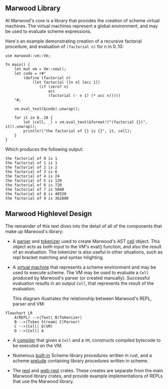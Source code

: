 [built-in]: https://github.com/strtok/marwood/tree/master/marwood/src/vm/builtin
[cell]: https://github.com/strtok/marwood/blob/master/marwood/src/cell.rs
[compiler]: https://github.com/strtok/marwood/blob/master/marwood/src/vm/compile.rs
[parser]: https://github.com/strtok/marwood/blob/master/marwood/src/parse.rs
[prelude]: https://github.com/strtok/marwood/blob/master/marwood/prelude.scm
[repl]: https://github.com/strtok/marwood/blob/master/marwood-repl/src/main.rs
[tokenizer]: https://github.com/strtok/marwood/blob/master/marwood/src/lex.rs
[virtual machine]: https://github.com/strtok/marwood/blob/master/marwood/src/vm/mod.rs
[web-repl]: https://github.com/strtok/marwood/tree/master/marwood-wasm

## Marwood Library

At Marwood's core is a library that provides the creation of scheme virtual machines. The virtual machines represent a global environment, and may be used to evaluate scheme expressions.

Here's an example demonstrating creation of a recursive factorial procedure, and evaluation of `(factorial n)` for n in 0..10:

```rust,noplayground
use marwood::vm::Vm;

fn main() {
    let mut vm = Vm::new();
    let code = r#"
        (define (factorial n)
            (let factorial ([n n] [acc 1])
               (if (zero? n)
                   acc
                   (factorial (- n 1) (* acc n)))))
    "#;

    vm.eval_text(&code).unwrap();

    for it in 0..10 {
        let (cell, _) = vm.eval_text(&format!("(factorial {})", it)).unwrap();
        println!("the factorial of {} is {}", it, cell);
    }
}
```

Which produces the following output:

```
the factorial of 0 is 1
the factorial of 1 is 1
the factorial of 2 is 2
the factorial of 3 is 6
the factorial of 4 is 24
the factorial of 5 is 120
the factorial of 6 is 720
the factorial of 7 is 5040
the factorial of 8 is 40320
the factorial of 9 is 362880
```

## Marwood Highlevel Design

The remainder of this text dives into the detail of all of the components that make up Marwood's library:

* A [parser] and [tokenizer] used to create Marwood's AST [cell] object. This object acts as both input to the VM's eval() function, and also the result of an evaluation. The tokenizer is also useful in other situations, such as repl bracket matching and syntax hilighting.
  
* A [virtual machine] that represents a scheme environment and may be used to execute scheme. The VM may be used to evaluate a `Cell` produced by Marwood's parser (or created manually). Successful evaluation results in an output `Cell`, that represents the result of the evaluation.

    This diagram illustrates the relationship between Marwood's REPL, parser and VM:

```mermaid
flowchart LR
    A(REPL) -->|Text| B(Tokenizer)
    B -->|Token Stream| C(Parser)
    C -->|Cell| D(VM)
    D -->|Cell| A
```

* A [compiler] that given a `Cell` and a `VM`, constructs compiled bytecode to be executed on the VM.

* Numerous [built-in] Scheme library procedures written in rust, and a scheme [prelude] containing library procedures written in scheme.

* The [repl] and [web-repl] crates. These creates are separate from the main Marwood library crates, and provide example implementations of REPLs that use the Marwood library.